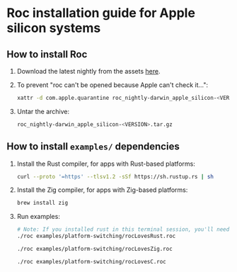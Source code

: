 # Roc installation guide for Apple silicon systems

## How to install Roc

1. Download the latest nightly from the assets [here](https://github.com/roc-lang/roc/releases).

1. To prevent "roc can't be opened because Apple can't check it...":

    ```sh
    xattr -d com.apple.quarantine roc_nightly-darwin_apple_silicon-<VERSION>.tar.gz
    ```

1. Untar the archive:

    ```sh
    roc_nightly-darwin_apple_silicon-<VERSION>.tar.gz
    ```

## How to install `examples/` dependencies

1. Install the Rust compiler, for apps with Rust-based platforms:

    ```sh
    curl --proto '=https' --tlsv1.2 -sSf https://sh.rustup.rs | sh
    ```

1. Install the Zig compiler, for apps with Zig-based platforms:

    ```sh
    brew install zig
    ```

1. Run examples:

    ```sh
    # Note: If you installed rust in this terminal session, you'll need to open a new one first!
    ./roc examples/platform-switching/rocLovesRust.roc

    ./roc examples/platform-switching/rocLovesZig.roc

    ./roc examples/platform-switching/rocLovesC.roc
    ```
